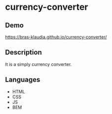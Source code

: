 # currency-converter

## Demo
https://bras-klaudia.github.io/currency-converter/

## Description
It is a simply currency converter. 

## Languages 
- HTML
- CSS
- JS
- BEM
